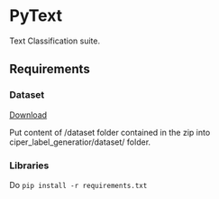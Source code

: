 # PyText
Text Classification suite.

## Requirements

### Dataset

[Download](https://users.dcc.uchile.cl/~voyanede/cc5213/datasets/ciperchile_21.12.2018/dataset.zip)

Put content of /dataset folder contained in the zip into ciper_label_generatior/dataset/ folder.

### Libraries

Do ```pip install -r requirements.txt```